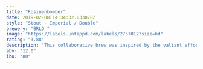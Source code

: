 ```yaml
---
title: "Rosinenbomber"
date: 2019-02-08T14:34:32.033078Z
style: "Stout - Imperial / Double"
brewery: "BRLO "
image: "https://labels.untappd.com/labels/2757012?size=hd"
rating: "3.88"
description: "This collaborative brew was inspired by the valiant efforts of the allied pilots who supplied 2.3 million tonnes of essential goods to the citizens of Berlin during the Berlin Blockade and Mr. Gail Halverson, affectionately known as ‘The Chocolate Bomber’, whose actions led to ‘Operation Little Vittles’. Rosinenbomber delivers an impressive payload of rich dark chocolate, dried fruit, vanilla, and cocoa nibs, and is guaranteed to evoke a child like excitement in those lucky enough to cross its path."
abv: "12.0"
ibu: "80"
---
```

